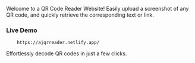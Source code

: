 Welcome to a QR Code Reader Website! Easily upload a screenshot of any QR code, and quickly retrieve the corresponding text or link.<br />
### Live Demo 
```
    https://ajqrreader.netlify.app/
```

Effortlessly decode QR codes in just a few clicks. 
